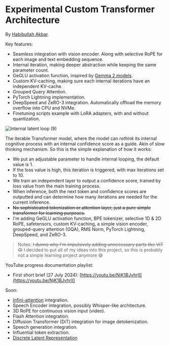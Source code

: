 # Experimental Custom Transformer Architecture
By [Habibullah Akbar](https://chavyv.vercel.app).

Key features:
- Seamless integration with vision encoder. Along with selective RoPE for each image and text embedding sequence.
- Internal iteration, making deeper abstraction while keeping the same parameter count.
- GeGLU activation function, inspired by [Gemma 2 models](https://blog.google/technology/developers/google-gemma-2/).
- Custom KV-caching, making sure each internal iterations have an independent KV-cache.
- Grouped Query Attention.
- PyTorch Lightning implementation.
- DeepSpeed and ZeRO-3 integration. Automatically offload the memory overflow into CPU and NVMe.
- Finetuning scripts example with LoRA adapters, with and without quantization.

![Internal latent loop (9)](https://github.com/user-attachments/assets/fe74e8b8-2f74-4b20-9f36-6f61c6946f2a)

The iterable Transformer model, where the model can *rethink* its internal cognitive process with an internal confidence score as a guide. Akin of slow thinking mechanism.
So this is the simple explanation of how it works:
- We put an adjustable parameter to handle internal looping, the default value is 1.
- If the loss value is high, this iteration is triggered, with max iterations set to 10.
- We train an independent layer to output a confidence score, trained by loss value from the main training process.
- When inference, both the next token and confidence scores are outputted and can determine how many iterations are needed for the current inference.
- ~~No sophisticated tokenization or attention layer, just a pure simple transformer for learning purposes.~~
- I'm adding GeGLU activation function, BPE tokenizer, selective 1D & 2D RoPE, safetensors, custom KV-caching, a simple vision encoder, grouped-query attention (GQA), RMS Norm, PyTorch Lightning, DeepSpeed, and ZeRO-3.

> Notes: ~~I dunno why I'm impulsively adding unnecessary parts like ViT 🙃~~ I decided to put all of my ideas into this project, so this is probably not a simple learning project anymore 😅

YouTube progress documentation playlist:
- First short brief (27 July 2024): [https://youtu.be/NjK1BJyhrlI](https://youtu.be/NjK1BJyhrlI)

Soon:
- [Infini-attention](https://arxiv.org/abs/2404.07143) integration.
- Speech Encoder integration, possibly Whisper-like architecture.
- 3D RoPE for continuous vision input (video).
- Flash Attention integration.
- Diffusion Transformer (DiT) integration for image detokenization.
- Speech generation integration.
- Influential token extraction.
- [Discrete Latent Representation](https://arxiv.org/abs/2312.01203)
